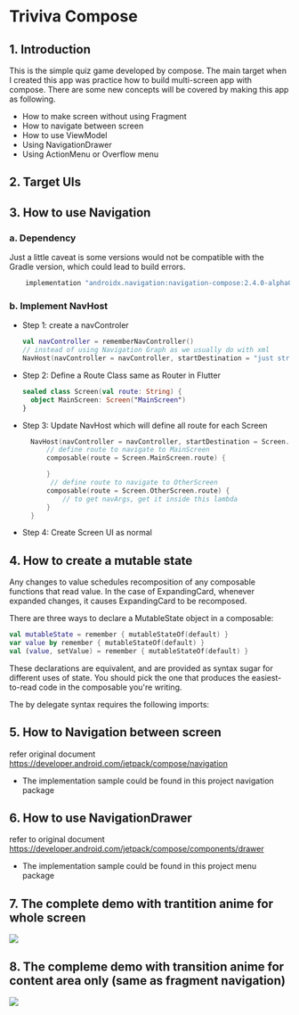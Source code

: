 # Triviva Compose

## 1. Introduction
This is the simple quiz game developed by compose.
The main target when I created this app was practice how to build multi-screen app with compose.
There are some new concepts will be covered by making this app as following.
* How to make screen without using Fragment
* How to navigate between screen
* How to use ViewModel
* Using NavigationDrawer
* Using ActionMenu or Overflow menu

## 2. Target UIs

## 3. How to use Navigation
### a. Dependency
  Just a little caveat is some versions would not be compatible with the Gradle version, which could lead to build errors.
```groovy
    implementation "androidx.navigation:navigation-compose:2.4.0-alpha04"
```
### b. Implement NavHost
* Step 1: create a navControler
  ```kotlin
  val navController = rememberNavController()
  // instead of using Navigation Graph as we usually do with xml
  NavHost(navController = navController, startDestination = "just string")
  ```
* Step 2: Define a Route Class same as Router in Flutter
  ```kotlin
  sealed class Screen(val route: String) {
    object MainScreen: Screen("MainScreen")
  }
  ```
* Step 3: Update NavHost which will define all route for each Screen
  ```kotlin
    NavHost(navController = navController, startDestination = Screen.MainScreen.route) {
        // define route to navigate to MainScreen
        composable(route = Screen.MainScreen.route) {

        }
         // define route to navigate to OtherScreen
        composable(route = Screen.OtherScreen.route) {
            // to get navArgs, get it inside this lambda
        }
    }

  ```
* Step 4: Create Screen UI as normal

## 4. How to create a mutable state
Any changes to value schedules recomposition of any composable functions that read value. In the case of ExpandingCard, whenever expanded changes, it causes ExpandingCard to be recomposed.

There are three ways to declare a MutableState object in a composable:
```kotlin
val mutableState = remember { mutableStateOf(default) }
var value by remember { mutableStateOf(default) }
val (value, setValue) = remember { mutableStateOf(default) }
```
These declarations are equivalent, and are provided as syntax sugar for different uses of state. You should pick the one that produces the easiest-to-read code in the composable you're writing.

The by delegate syntax requires the following imports:

## 5. How to Navigation between screen
refer original document
https://developer.android.com/jetpack/compose/navigation
* The implementation sample could be found in this project navigation package
## 6. How to use NavigationDrawer
refer to original document
https://developer.android.com/jetpack/compose/components/drawer
* The implementation sample could be found in this project menu package

## 7. The complete demo with trantition anime for whole screen
![](https://github.com/tudang88/jetpack-compose-triviva/blob/main/docs/demo.gif)
## 8. The compleme demo with transition anime for content area only (same as fragment navigation)
![](https://github.com/tudang88/jetpack-compose-triviva/blob/main/docs/modify_to_screen_transition_anime_like_fragments.gif)
